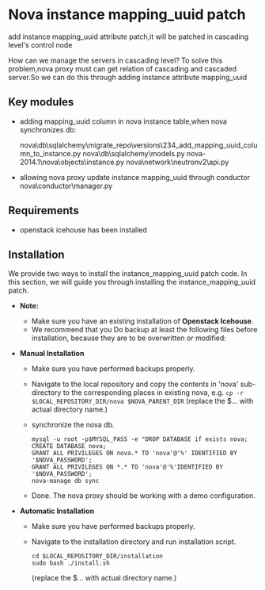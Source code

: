Nova instance mapping_uuid patch
===============================
add instance mapping_uuid attribute patch,it will be patched in cascading level's control node

How can we manage the servers in cascading level? To solve this problem,nova proxy must can get relation of cascading and cascaded server.So we can do this through adding instance attribute mapping_uuid

Key modules
-----------

* adding mapping_uuid column in nova instance table,when nova synchronizes db:

    nova\db\sqlalchemy\migrate_repo\versions\234_add_mapping_uuid_column_to_instance.py
    nova\db\sqlalchemy\models.py
    nova-2014.1\nova\objects\instance.py
    nova\network\neutronv2\api.py

* allowing nova proxy update instance mapping_uuid through conductor
    nova\conductor\manager.py

Requirements
------------
* openstack icehouse has been installed

Installation
------------

We provide two ways to install the instance_mapping_uuid patch code. In this section, we will guide you through installing the instance_mapping_uuid patch.

* **Note:**

    - Make sure you have an existing installation of **Openstack Icehouse**.
    - We recommend that you Do backup at least the following files before installation, because they are to be overwritten or modified:

* **Manual Installation**

    - Make sure you have performed backups properly.

    - Navigate to the local repository and copy the contents in 'nova' sub-directory to the corresponding places in existing nova, e.g.
      ```cp -r $LOCAL_REPOSITORY_DIR/nova $NOVA_PARENT_DIR```
      (replace the $... with actual directory name.)

    - synchronize the nova db.
      ```
      mysql -u root -p$MYSQL_PASS -e "DROP DATABASE if exists nova;
      CREATE DATABASE nova;
      GRANT ALL PRIVILEGES ON nova.* TO 'nova'@'%' IDENTIFIED BY '$NOVA_PASSWORD';
      GRANT ALL PRIVILEGES ON *.* TO 'nova'@'%'IDENTIFIED BY '$NOVA_PASSWORD';
      nova-manage db sync
      ```

    - Done. The nova proxy should be working with a demo configuration.

* **Automatic Installation**

    - Make sure you have performed backups properly.

    - Navigate to the installation directory and run installation script.
      ```
      cd $LOCAL_REPOSITORY_DIR/installation
      sudo bash ./install.sh
      ```
      (replace the $... with actual directory name.)

